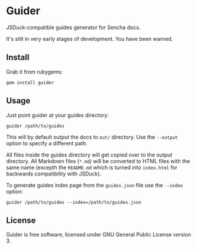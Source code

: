 # Guider

JSDuck-compatible guides generator for Sencha docs.

It's still in very early stages of development. You have been warned.

## Install

Grab it from rubygems:

    gem install guider

## Usage

Just point guider at your guides directory:

    guider /path/to/guides

This will by default output the docs to `out/` directory. Use the
`--output` option to specify a different path.

All files inside the guides directory will get copied over to the
output directory.  All Markdown files (`*.md`) will be converted to
HTML files with the same name (excepth the `README.md` which is turned
into `index.html` for backwards compatibility with JSDuck).

To generate guides index page from the `guides.json` file use the
`--index` option:

    guider /path/to/guides --index=/path/to/guides.json


## License

Guider is free software, licensed under GNU General Public License
version 3.
